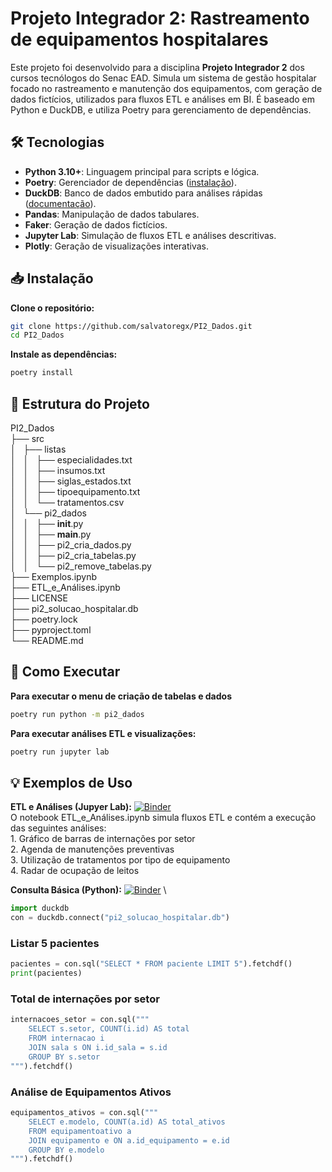 # Projeto Integrador 2: Rastreamento de equipamentos hospitalares

Este projeto foi desenvolvido para a disciplina **Projeto Integrador 2** dos cursos tecnólogos do Senac EAD. Simula um sistema de gestão hospitalar focado no rastreamento e manutenção dos equipamentos, com geração de dados fictícios, utilizados para fluxos ETL e análises em BI. É baseado em Python e DuckDB, e utiliza Poetry para gerenciamento de dependências.

## 🛠️ Tecnologias

- **Python 3.10+**: Linguagem principal para scripts e lógica.
- **Poetry**: Gerenciador de dependências ([instalação](https://python-poetry.org/docs/)).
- **DuckDB**: Banco de dados embutido para análises rápidas ([documentação](https://duckdb.org/docs/stable/)).
- **Pandas**: Manipulação de dados tabulares.
- **Faker**: Geração de dados fictícios.
- **Jupyter Lab**: Simulação de fluxos ETL e análises descritivas.
- **Plotly**: Geração de visualizações interativas.

## 📥 Instalação

**Clone o repositório:**
```bash
git clone https://github.com/salvatoregx/PI2_Dados.git
cd PI2_Dados
```

**Instale as dependências:**
```bash
poetry install
```

## 📁 Estrutura do Projeto

PI2_Dados \
├── src \
│   ├── listas \
│   │   ├── especialidades.txt \
│   │   ├── insumos.txt \
│   │   ├── siglas_estados.txt \
│   │   ├── tipoequipamento.txt \
│   │   └── tratamentos.csv \
│   └── pi2_dados \
│   │   ├── __init__.py \
│   │   ├── __main__.py \
│   │   ├── pi2_cria_dados.py \
│   │   ├── pi2_cria_tabelas.py \
│   │   └── pi2_remove_tabelas.py \
├── Exemplos.ipynb \
├── ETL_e_Análises.ipynb \
├── LICENSE \
├── pi2_solucao_hospitalar.db \
├── poetry.lock \
├── pyproject.toml \
└── README.md


## 🚀 Como Executar

**Para executar o menu de criação de tabelas e dados**
```bash
poetry run python -m pi2_dados
```

**Para executar análises ETL e visualizações:**
```bash
poetry run jupyter lab
```

## 💡 Exemplos de Uso

**ETL e Análises (Jupyer Lab):**
[![Binder](https://mybinder.org/badge_logo.svg)](https://mybinder.org/v2/gh/salvatoregx/PI2_Dados/HEAD?urlpath=%2Fdoc%2Ftree%2FETL_e_An%C3%A1lises.ipynb) \
O notebook ETL_e_Análises.ipynb simula fluxos ETL e contém a execução das seguintes análises: \
    1. Gráfico de barras de internações por setor \
    2. Agenda de manutenções preventivas \
    3. Utilização de tratamentos por tipo de equipamento \
    4. Radar de ocupação de leitos
    

**Consulta Básica (Python):**
[![Binder](https://mybinder.org/badge_logo.svg)](https://mybinder.org/v2/gh/salvatoregx/PI2_Dados/HEAD?urlpath=%2Fdoc%2Ftree%2FExemplos.ipynb) \
```python
import duckdb
con = duckdb.connect("pi2_solucao_hospitalar.db")
```

### Listar 5 pacientes
```python
pacientes = con.sql("SELECT * FROM paciente LIMIT 5").fetchdf()
print(pacientes)
```

### Total de internações por setor
```python
internacoes_setor = con.sql("""
    SELECT s.setor, COUNT(i.id) AS total
    FROM internacao i
    JOIN sala s ON i.id_sala = s.id
    GROUP BY s.setor
""").fetchdf()
```

### Análise de Equipamentos Ativos
```python
equipamentos_ativos = con.sql("""
    SELECT e.modelo, COUNT(a.id) AS total_ativos
    FROM equipamentoativo a
    JOIN equipamento e ON a.id_equipamento = e.id
    GROUP BY e.modelo
""").fetchdf()
```
